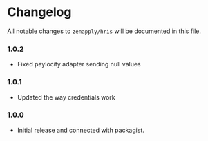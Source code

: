 # Changelog

All notable changes to `zenapply/hris` will be documented in this file.

### 1.0.2
- Fixed paylocity adapter sending null values

### 1.0.1
- Updated the way credentials work

### 1.0.0
- Initial release and connected with packagist.
